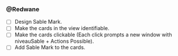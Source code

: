 ### @Redwane
-[ ] Design Sable Mark.
-[ ] Make the cards in the view identifiable.
-[ ] Make the cards clickable (Each click prompts a new window with niveauSable + Actions Possible).
-[ ] Add Sable Mark to the cards.